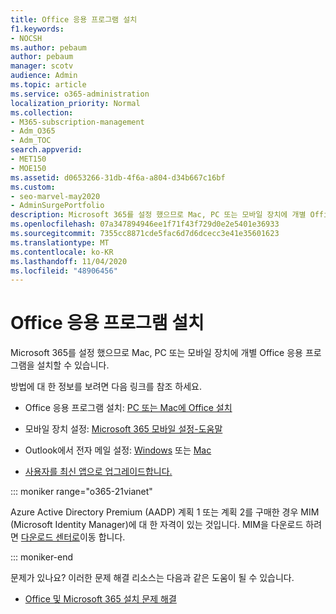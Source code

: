 ```yaml
---
title: Office 응용 프로그램 설치
f1.keywords:
- NOCSH
ms.author: pebaum
author: pebaum
manager: scotv
audience: Admin
ms.topic: article
ms.service: o365-administration
localization_priority: Normal
ms.collection:
- M365-subscription-management
- Adm_O365
- Adm_TOC
search.appverid:
- MET150
- MOE150
ms.assetid: d0653266-31db-4f6a-a804-d34b667c16bf
ms.custom:
- seo-marvel-may2020
- AdminSurgePortfolio
description: Microsoft 365를 설정 했으므로 Mac, PC 또는 모바일 장치에 개별 Office 응용 프로그램을 설치 하 고 Outlook에서 전자 메일을 설정 하는 방법에 대해 알아봅니다.
ms.openlocfilehash: 07a347894946ee1f71f43f729d0e2e5401e36933
ms.sourcegitcommit: 7355cc8871cde5fac6d7d6dcecc3e41e35601623
ms.translationtype: MT
ms.contentlocale: ko-KR
ms.lasthandoff: 11/04/2020
ms.locfileid: "48906456"
---
```

# <a name="install-office-applications"></a>Office 응용 프로그램 설치

Microsoft 365를 설정 했으므로 Mac, PC 또는 모바일 장치에 개별 Office 응용 프로그램을 설치할 수 있습니다.
  
방법에 대 한 정보를 보려면 다음 링크를 참조 하세요.
  
- Office 응용 프로그램 설치:  [PC 또는 Mac에 Office 설치](https://support.microsoft.com/office/4414eaaf-0478-48be-9c42-23adc4716658)

- 모바일 장치 설정: [Microsoft 365 모바일 설정-도움말](https://support.microsoft.com/office/7dabb6cb-0046-40b6-81fe-767e0b1f014f)

- Outlook에서 전자 메일 설정: [Windows](https://support.microsoft.com/office/6e27792a-9267-4aa4-8bb6-c84ef146101b) 또는 [Mac](https://support.microsoft.com/office/6e27792a-9267-4aa4-8bb6-c84ef146101b#PickTab=Outlook_for_Mac)
 
- [사용자를 최신 앱으로 업그레이드합니다.](upgrade-users-to-latest-office-client.md) 

::: moniker range="o365-21vianet"

Azure Active Directory Premium (AADP) 계획 1 또는 계획 2를 구매한 경우 MIM (Microsoft Identity Manager)에 대 한 자격이 있는 것입니다. MIM을 다운로드 하려면 [다운로드 센터로](https://www.microsoft.com/zh-cn/download/details.aspx?id=58498)이동 합니다.

::: moniker-end

문제가 있나요? 이러한 문제 해결 리소스는 다음과 같은 도움이 될 수 있습니다.
  
- [Office 및 Microsoft 365 설치 문제 해결](https://support.microsoft.com/office/35ff2def-e0b2-4dac-9784-4cf212c1f6c2)
